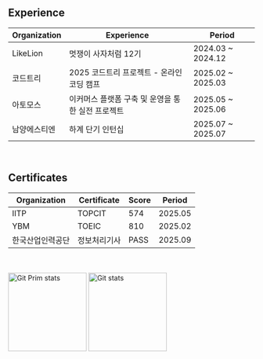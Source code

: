 ## Experience

|Organization | Experience                   | Period                |
|------------|--------------------------|---------------------|
|LikeLion| 멋쟁이 사자처럼 12기      | 2024.03 ~ 2024.12  |
|코드트리| 2025 코드트리 프로젝트 - 온라인 코딩 캠프         | 2025.02 ~ 2025.03  |
|아토모스| 이커머스 플랫폼 구축 및 운영을 통한 실전 프로젝트         | 2025.05 ~ 2025.06  |
|남양에스티엔| 하계 단기 인턴십         | 2025.07 ~ 2025.07  |

&nbsp;
## Certificates

| Organization                |  Certificate        | Score  | Period      |
|-------------------------|------------------|-------|-------------|
| IITP |TOPCIT  | 574   | 2025.05     |
| YBM | TOEIC | 810 | 2025.02|
|한국산업인력공단| 정보처리기사  | PASS  | 2025.09

<br/>

<div>
  <br/>
  <a href="#"><img src="https://github-readme-stats.vercel.app/api/top-langs/?username=R4mel&layout=compact&hide=issues" alt="Git Prim stats" height="160px" /></a>
  <a href="#"><img src="https://github-readme-stats.vercel.app/api?username=R4mel" alt="Git stats" height="160px" /></a>
</div>
